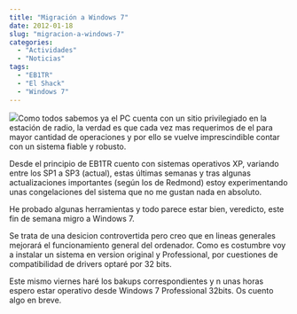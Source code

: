 ```yaml
---
title: "Migración a Windows 7"
date: 2012-01-18
slug: "migracion-a-windows-7"
categories:
  - "Actividades"
  - "Noticias"
tags:
  - "EB1TR"
  - "El Shack"
  - "Windows 7"
---
```


![](http://www.gmkfreelogos.com/logos/D/img/Designed_for_Windows_XP_-_Vista_Capable.gif)Como todos sabemos ya el PC cuenta con un sitio privilegiado en la estación de radio, la verdad es que cada vez mas requerimos de el para mayor cantidad de operaciones y por ello se vuelve imprescindible contar con un sistema fiable y robusto.

Desde el principio de EB1TR cuento con sistemas operativos XP, variando entre los SP1 a SP3 (actual), estas últimas semanas y tras algunas actualizaciones importantes (según los de Redmond) estoy experimentando unas congelaciones del sistema que no me gustan nada en absoluto.

He probado algunas herramientas y todo parece estar bien, veredicto, este fin de semana migro a Windows 7.

Se trata de una desicion controvertida pero creo que en lineas generales mejorará el funcionamiento general del ordenador. Como es costumbre voy a instalar un sistema en version original y Professional, por cuestiones de compatibilidad de drivers optaré por 32 bits.

Este mismo viernes haré los bakups correspondientes y n unas horas espero estar operativo desde Windows 7 Professional 32bits. Os cuento algo en breve.
